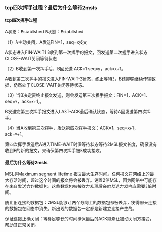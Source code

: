 ### tcp四次挥手过程？最后为什么等待2msls

#### tcp四次挥手过程

A状态：Established  B状态：Established

（1）A主动关闭，A发送FIN=1，seq=x报文 

A状态进入FIN-WAIT1 B收到第一次挥手的报文，回发送第二次握手进入状态CLOSE-WAIT关闭等待状态

（2）B收到第一次挥手后，B回发送 ACK=1 seq=y，ack=x+1。

A收到第二次挥手的报文进入FIN-WAIT-2状态，终止等待2，B还能够继续传输数据，仍然处于CLOSE-WAIT关闭等待状态。

（3）当B决定要终止报文发送，则会发送第三次挥手报文：FIN=1，ACK=1，seq=v，ack=x+1,。

B发送完第三次挥手报文进入LAST-ACK最后确认状态，等待A回发送第四次挥手。

（4）当A收到第三次挥手，发送第四次挥手报文：ACK=1，seq=x+1，ack=v+1。

第四次挥手发送后A进入TIME-WAIT时间等待状态等待2MSL报文长度，确保没有收到B的新的报文，来确保第四次挥手被B成功接收。



#### 最后为什么等待2msls

MSL是Maximum segment lifetime 报文最大生存时间。任何报文在网络上的最大存活时间，超过这个时间的报文将会被丢弃。设置2倍MSL，因为网络中可能存在来自发送方的数据包，这些数据包被接收方处理后会向发送方发响应需要2倍时间。

防止旧连接的数据包：2MSL能够让两个方向上的数据包都被丢弃，使得原来连接的数据包在网络中消失，新出现的数据包一定都是新建立连接产生的。

保证连接正确关闭：等待足够长的时间确保最后的ACK能够让被动关闭方接受，帮助其正常关闭。